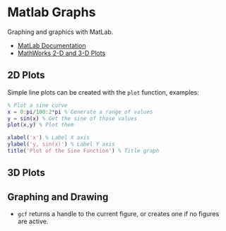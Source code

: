 # Matlab Graphs

Graphing and graphics with MatLab.

* [MatLab Documentation](https://uk.mathworks.com/help/)
* [MathWorks 2-D and 3-D Plots](https://uk.mathworks.com/help/matlab/learn_matlab/plots.html)

## 2D Plots

Simple line plots can be created with the `plot` function, examples:

```MatLab
% Plot a sine curve
x = 0:pi/100:2*pi % Generate a range of values
y = sin(x) % Get the sine of those values
plot(x,y) % Plot them

xlabel('x') % Label X axis
ylabel('y, sin(x)') % Label Y axis
title('Plot of the Sine Function') % Title graph
```

## 3D Plots

## Graphing and Drawing

* `gcf` returns a handle to the current figure, or creates one if no figures are active.